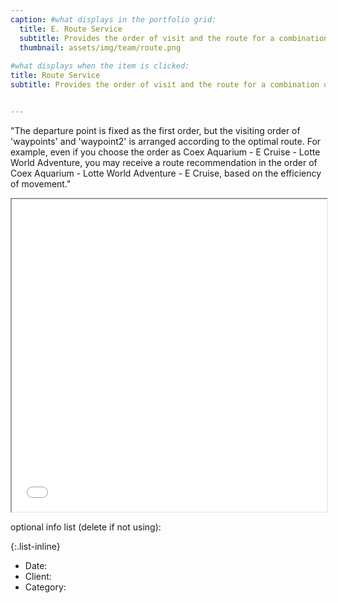 ```yaml
---
caption: #what displays in the portfolio grid:
  title: E. Route Service
  subtitle: Provides the order of visit and the route for a combination of tourist sites.
  thumbnail: assets/img/team/route.png
  
#what displays when the item is clicked:
title: Route Service
subtitle: Provides the order of visit and the route for a combination of tourist sites.


---
```

"The departure point is fixed as the first order, but the visiting order of 'waypoints' and 'waypoint2' is arranged according to the optimal route. For example, even if you choose the order as Coex Aquarium - E Cruise - Lotte World Adventure, you may receive a route recommendation in the order of Coex Aquarium - Lotte World Adventure - E Cruise, based on the efficiency of movement."
<iframe src="/assets/graph.html" width="100%" height="500px"></iframe>

optional info list (delete if not using):

{:.list-inline} 
- Date: 
- Client: 
- Category: 
